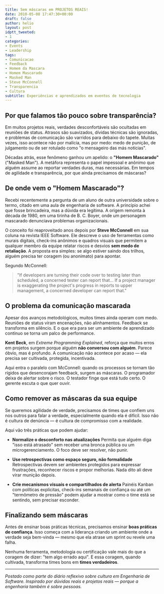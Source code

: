 ```yaml
---
title: Sem máscaras em PROJETOS REAIS!
date: 2010-05-08 17:47:30+00:00
draft: false
author: helio
layout: post
idptt_tweeted:
- 1
categories:
- Events
- Leadership
tags:
- Comunicacao
- Feedback
- Homem da Mascara
- Homem Mascarado
- Masked Man
- Steve McConnell
- Transparencia
- Cultura
subtitle: Experiências e aprendizados em eventos de tecnologia
---
```


## Por que falamos tão pouco sobre transparência?

Em muitos projetos reais, verdades desconfortáveis são ocultadas em reuniões de status. Atrasos são suavizados, dívidas técnicas são ignoradas, e problemas de comunicação são varridos para debaixo do tapete. Muitas vezes, isso acontece não por malícia, mas por medo: medo de punição, de julgamento ou de ser rotulado como "o mensageiro das más notícias".

Décadas atrás, esse fenômeno ganhou um apelido: o **"Homem Mascarado"** ("Masked Man"). A metáfora representa o papel impessoal e anônimo que alguém assume ao reportar verdades duras, mas necessárias. Em tempos de agilidade e transparência, por que ainda precisamos de máscaras?

## De onde vem o "Homem Mascarado"?

Recebi recentemente a pergunta de um aluno de outra universidade sobre o termo, citado em uma aula de engenharia de software. A princípio achei que fosse brincadeira, mas a dúvida era legítima. A origem remonta à década de 1980, em uma tirinha de B. C. Boyer, onde um personagem mascarado denunciava problemas organizacionais.

O conceito foi reaproveitado anos depois por **Steve McConnell** em sua coluna na revista IEEE Software. Ele descreve o uso de ferramentas como murais digitais, check-ins anônimos e quadros visuais que permitem a qualquer membro da equipe relatar riscos e desvios **sem medo de retaliação**. A proposta era simples: se algo estiver saindo dos trilhos, alguém precisa ter coragem (ou anonimato) para apontar.

Segundo McConnell:

> "If developers are turning their code over to testing later than scheduled, a concerned tester can report that... If a project manager is exaggerating the project's progress in reports to upper management, a concerned developer can report that."

## O problema da comunicação mascarada

Apesar dos avanços metodológicos, muitos times ainda operam com medo. Reuniões de status viram encenações, não alinhamentos. Feedback se transforma em silêncio. E o que era para ser um ambiente de aprendizado contínuo se torna um palco de performance.

**Kent Beck**, em _Extreme Programming Explained_, reforça que muitos erros em projetos surgem porque alguém **não conversou com alguém**. Parece óbvio, mas é profundo. A comunicação não acontece por acaso — ela precisa ser cultivada, protegida, incentivada.

Aqui entra o paralelo com McConnell: quando os processos se tornam tão rígidos que desencorajam feedback, surgem as máscaras. O programador deixa de alertar sobre o risco. O testador finge que está tudo certo. O gerente escuta o que quer ouvir.

## Como remover as máscaras da sua equipe

Se queremos agilidade de verdade, precisamos de times que confiem uns nos outros para falar a verdade, especialmente quando ela é difícil. Isso não é cultura de denúncia — é cultura de compromisso com a realidade.

Aqui vão três práticas que podem ajudar:

- **Normalize o desconforto nas atualizações**
  Permita que alguém diga "isso está atrasado" sem receber uma bronca pública ou um microgerenciamento. O foco deve ser resolver, não punir.

- **Use retrospectivas como espaço seguro, não formalidade**
  Retrospectivas devem ser ambientes protegidos para expressar frustrações, reconhecer riscos e propor melhorias. Nada dito ali deve virar munição depois.

- **Crie mecanismos visuais e compartilhados de alerta**
  Painéis Kanban com políticas explícitas, check-ins semanais de confiança ou até um "termômetro de pressão" podem ajudar a mostrar como o time está se sentindo, sem precisar esconder.

## Finalizando sem máscaras

Antes de ensinar boas práticas técnicas, precisamos ensinar **boas práticas de confiança**. Isso começa com a liderança criando um ambiente onde a verdade seja bem-vinda — mesmo que ela atrase um sprint ou revele uma falha.

Nenhuma ferramenta, metodologia ou certificação vale mais do que a coragem de dizer: "tem algo errado aqui". E essa coragem, quando cultivada, transforma times bons em **times verdadeiros**.

---

_Postado como parte do diário reflexivo sobre cultura em Engenharia de Software. Inspirado por dúvidas reais e projetos reais — porque a engenharia também é sobre pessoas._
